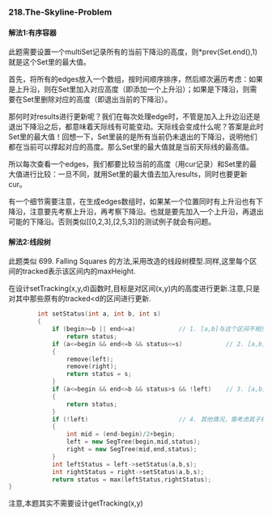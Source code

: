 ### 218.The-Skyline-Problem

#### 解法1:有序容器

此题需要设置一个multiSet记录所有的当前下降沿的高度，则*prev(Set.end(),1)就是这个Set里的最大值。

首先，将所有的edges放入一个数组，按时间顺序排序，然后顺次遍历考虑：如果是上升沿，则在Set里加入对应高度（即添加一个上升沿）；如果是下降沿，则需要在Set里删除对应的高度（即退出当前的下降沿）。

那何时对results进行更新呢？我们在每次处理edge时，不管是加入上升边沿还是退出下降沿之后，都意味着天际线有可能变动。天际线会变成什么呢？答案是此时Set里的最大值！回想一下，Set里装的是所有当前仍未退出的下降沿，说明他们都在当前可以撑起对应的高度。那么Set里的最大值就是当前天际线的最高值。

所以每次查看一个edges，我们都要比较当前的高度（用cur记录）和Set里的最大值进行比较：一旦不同，就用Set里的最大值去加入results，同时也要更新cur。

有一个细节需要注意，在生成edges数组时，如果某一个位置同时有上升沿也有下降沿，注意要先考察上升沿，再考察下降沿。也就是要先加入一个上升沿，再退出可能的下降沿。否则类似[[0,2,3],[2,5,3]]的测试例子就会有问题。

#### 解法2:线段树

此题类似 699. Falling Squares 的方法,采用改造的线段树模型.同样,这里每个区间的tracked表示该区间内的maxHeight.

在设计setTracking(x,y,d)函数时,目标是对区间(x,y)内的高度进行更新.注意,只是对其中那些原有的tracked<d的区间进行更新.
```cpp
        int setStatus(int a, int b, int s)
        {
            if (begin>=b || end<=a)            // 1. [a,b]与这个区间不相交，返回原先的状态
                return status;                        
            if (a<=begin && end<=b && status<=s)            // 2. [a,b]包括了整个区间，并且该区间的status<s,则将该区间抹平
            {
                remove(left);
                remove(right);
                return status = s;
            }         
            if (a<=begin && end<=b && status>s && !left)    // 3. [a,b]包括了整个区间，并且该区间的status>s,且无子树，则整体不更新
            {
                return status;
            }         
            if (!left)                         // 4. 其他情况，需考虑其子树
            {
                int mid = (end-begin)/2+begin;
                left = new SegTree(begin,mid,status);
                right = new SegTree(mid,end,status);
            }            
            int leftStatus = left->setStatus(a,b,s);
            int rightStatus = right->setStatus(a,b,s);
            return status = max(leftStatus,rightStatus);
}
```
注意,本题其实不需要设计getTracking(x,y)
